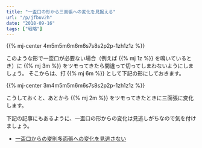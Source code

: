 ```yaml
---
title: "一盃口の形から三面張への変化を見据える"
url: "/p/jfbuv2h"
date: "2018-09-16"
tags: ["戦略"]
---
```


{{% mj-center 4m5m5m6m6m6s7s8s2p2p-1zh1z1z %}}

このような形で一盃口が必要ない場合（例えば {{% mj 1z %}} を鳴いているとき）に {{% mj 3m %}} をツモってきたら間違って切ってしまわないようにしましょう。
そこからは、打 {{% mj 6m %}} として下記の形にしておきます。

{{% mj-center 3m4m5m5m6m6s7s8s2p2p-1zh1z1z %}}

こうしておくと、あとから {{% mj 2m %}} をツモってきたときに三面張に変化します。

下記の記事にもあるように、一盃口の形からの変化は見逃しがちなので気を付けましょう。

- [一盃口からの変則多面張への変化を見逃さない](/p/4ixmhy5)

